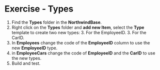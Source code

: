 ﻿# Exercise - Types

1.	Find the **Types** folder in the **NorthwindBase**.
2.	Right click on the **Types** folder and **add new Item**, select the **Type** template to create two new types:
    3.  For the EmployeeID.
    3.  For the CarID.
2.	In **Employees** change the code of the **EmployeeID** column to use the new **EmployeeID** type.
4.  in **EmployeeCars** change the code of **EmployeeID** and the **CarID** to use the new types. 
3.	Build and test.


